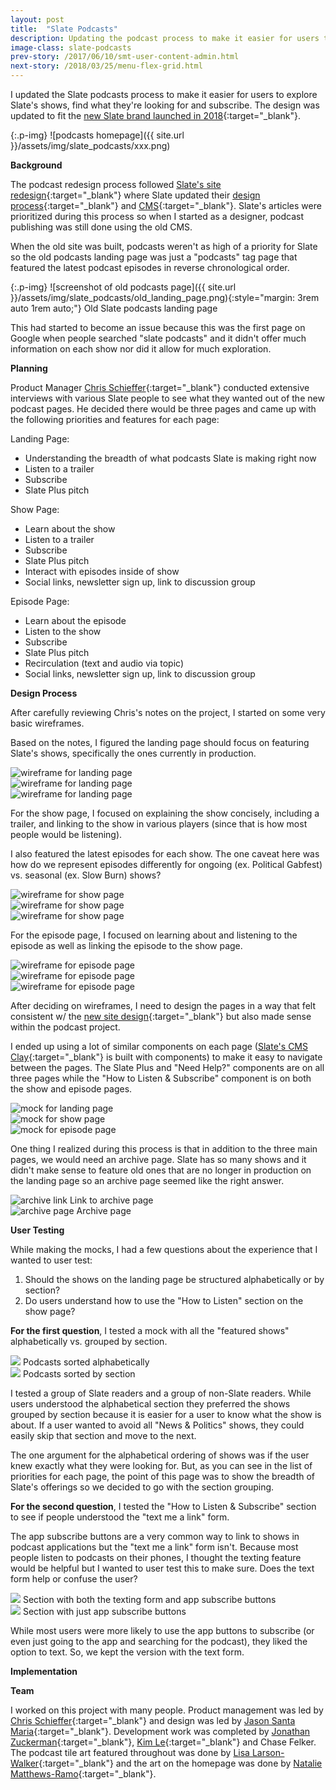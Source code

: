 ```yaml
---
layout: post
title:  "Slate Podcasts"
description: Updating the podcast process to make it easier for users to navigate
image-class: slate-podcasts
prev-story: /2017/06/10/smt-user-content-admin.html
next-story: /2018/03/25/menu-flex-grid.html
---
```


I updated the Slate podcasts process to make it easier for users to explore Slate's shows, find what they're looking for and subscribe. The design was updated to fit the [new Slate brand launched in 2018](https://slate.com/briefing/2018/01/jason-santa-maria-on-how-slate-redesigned-the-way-we-work.html){:target="_blank"}. 

{:.p-img}
![podcasts homepage]({{ site.url }}/assets/img/slate_podcasts/xxx.png)

**Background**

The podcast redesign process followed [Slate's site redesign](https://slate.com/briefing/2018/01/why-we-redesigned-slate.html){:target="_blank"} where Slate updated their [design process](https://slate.com/briefing/2018/01/jason-santa-maria-on-how-slate-redesigned-the-way-we-work.html){:target="_blank"} and [CMS](https://slate.com/briefing/2018/01/slates-new-cms.html){:target="_blank"}. Slate's articles were prioritized during this process so when I started as a designer, podcast publishing was still done using the old CMS. 

When the old site was built, podcasts weren't as high of a priority for Slate so the old podcasts landing page was just a "podcasts" tag page that featured the latest podcast episodes in reverse chronological order. 

{:.p-img}
![screenshot of old podcasts page]({{ site.url }}/assets/img/slate_podcasts/old_landing_page.png){:style="margin: 3rem auto 1rem auto;"}
<span class="help-text" style="margin-bottom: 3rem;">Old Slate podcasts landing page</span>

This had started to become an issue because this was the first page on Google when people searched "slate podcasts" and it didn't offer much information on each show nor did it allow for much exploration. 

**Planning**

Product Manager [Chris Schieffer](https://twitter.com/cschieffer){:target="_blank"} conducted extensive interviews with various Slate people to see what they wanted out of the new podcast pages. He decided there would be three pages and came up with the following priorities and features for each page:

Landing Page: 
- Understanding the breadth of what podcasts Slate is making right now
- Listen to a trailer
- Subscribe
- Slate Plus pitch

Show Page: 
- Learn about the show
- Listen to a trailer
- Subscribe
- Slate Plus pitch
- Interact with episodes inside of show
- Social links, newsletter sign up, link to discussion group

Episode Page: 
- Learn about the episode
- Listen to the show
- Subscribe
- Slate Plus pitch
- Recirculation (text and audio via topic)
- Social links, newsletter sign up, link to discussion group

**Design Process**

After carefully reviewing Chris's notes on the project, I started on some very basic wireframes. 

Based on the notes, I figured the landing page should focus on featuring Slate's shows, specifically the ones currently in production. 

<div class="img-flex-wrapper">
	<div class="img-flex-33">
		<img alt="wireframe for landing page" src="{{ site.url }}/assets/img/slate_podcasts/wireframe_lp1.jpg">
	</div>
	<div class="img-flex-33">
		<img alt="wireframe for landing page" src="{{ site.url }}/assets/img/slate_podcasts/wireframe_lp2.jpg">
	</div>
	<div class="img-flex-33">
		<img alt="wireframe for landing page" src="{{ site.url }}/assets/img/slate_podcasts/wireframe_lp3.jpg">
	</div>
</div>

For the show page, I focused on explaining the show concisely, including a trailer, and linking to the show in various players (since that is how most people would be listening). 

I also featured the latest episodes for each show. The one caveat here was how do we represent episodes differently for ongoing (ex. Political Gabfest) vs. seasonal (ex. Slow Burn) shows? 

<div class="img-flex-wrapper">
	<div class="img-flex-33">
		<img alt="wireframe for show page" src="{{ site.url }}/assets/img/slate_podcasts/wireframe_show1.jpg">
	</div>
	<div class="img-flex-33">
		<img alt="wireframe for show page" src="{{ site.url }}/assets/img/slate_podcasts/wireframe_show2.jpg">
	</div>
	<div class="img-flex-33">
		<img alt="wireframe for show page" src="{{ site.url }}/assets/img/slate_podcasts/wireframe_show3.jpg">
	</div>
</div>

For the episode page, I focused on learning about and listening to the episode as well as linking the episode to the show page. 

<div class="img-flex-wrapper">
	<div class="img-flex-33">
		<img alt="wireframe for episode page" src="{{ site.url }}/assets/img/slate_podcasts/wireframe_ep1.jpg">
	</div>
	<div class="img-flex-33">
		<img alt="wireframe for episode page" src="{{ site.url }}/assets/img/slate_podcasts/wireframe_ep2.jpg">
	</div>
	<div class="img-flex-33">
		<img alt="wireframe for episode page" src="{{ site.url }}/assets/img/slate_podcasts/wireframe_ep3.jpg">
	</div>
</div>

After deciding on wireframes, I need to design the pages in a way that felt consistent w/ the [new site design](https://slate.com/briefing/2018/01/why-we-redesigned-slate.html){:target="_blank"} but also made sense within the podcast project. 

I ended up using a lot of similar components on each page ([Slate's CMS Clay](https://clay.nymag.com/){:target="_blank"} is built with components) to make it easy to navigate between the pages. The Slate Plus and "Need Help?" components are on all three pages while the "How to Listen & Subscribe" component is on both the show and episode pages. 

<div class="img-flex-wrapper">
	<div class="img-flex-33">
		<img alt="mock for landing page" src="{{ site.url }}/assets/img/slate_podcasts/mock_lp.jpg">
	</div>
	<div class="img-flex-33">
		<img alt="mock for show page" src="{{ site.url }}/assets/img/slate_podcasts/mock_show.jpg">
	</div>
	<div class="img-flex-33">
		<img alt="mock for episode page" src="{{ site.url }}/assets/img/slate_podcasts/mock_ep.jpg">
	</div>
</div>

One thing I realized during this process is that in addition to the three main pages, we would need an archive page. Slate has so many shows and it didn't make sense to feature old ones that are no longer in production on the landing page so an archive page seemed like the right answer. 

<div class="img-flex-wrapper">
	<div class="img-flex-50">
		<img alt="archive link" src="{{ site.url }}/assets/img/slate_podcasts/archive_link.png">
		<span class="help-text" style="margin-top: 1rem;">Link to archive page</span>
	</div>
	<div class="img-flex-50">
		<img alt="archive page" src="{{ site.url }}/assets/img/slate_podcasts/archive_page.png">
		<span class="help-text" style="margin-top: 1rem;">Archive page</span>
	</div>
</div>

**User Testing**

While making the mocks, I had a few questions about the experience that I wanted to user test: 

1. Should the shows on the landing page be structured alphabetically or by section? 
2. Do users understand how to use the "How to Listen" section on the show page? 

**For the first question**, I tested a mock with all the "featured shows" alphabetically vs. grouped by section. 

<div class="img-flex-wrapper">
	<div class="img-flex-50">
		<img src="{{ site.url }}/assets/img/slate_podcasts/lp_alphabetical.jpg">
		<span class="help-text" style="margin-top: 1rem;">Podcasts sorted alphabetically</span>
	</div>
	<div class="img-flex-50">
		<img src="{{ site.url }}/assets/img/slate_podcasts/lp_sections.jpg">
		<span class="help-text" style="margin-top: 1rem;">Podcasts sorted by section</span>
	</div>
</div>

I tested a group of Slate readers and a group of non-Slate readers. While users understood the alphabetical section they preferred the shows grouped by section because it is easier for a user to know what the show is about. If a user wanted to avoid all "News & Politics" shows, they could easily skip that section and move to the next. 

The one argument for the alphabetical ordering of shows was if the user knew exactly what they were looking for. But, as you can see in the list of priorities for each page, the point of this page was to show the breadth of Slate's offerings so we decided to go with the section grouping. 

**For the second question**, I tested the "How to Listen & Subscribe" section to see if people understood the "text me a link" form. 

The app subscribe buttons are a very common way to link to shows in podcast applications but the "text me a link" form isn't. Because most people listen to podcasts on their phones, I thought the texting feature would be helpful but I wanted to user test this to make sure. Does the text form help or confuse the user? 

<div class="img-flex-wrapper">
	<div class="img-flex-50">
		<img src="{{ site.url }}/assets/img/slate_podcasts/how_to_full.png">
		<span class="help-text" style="margin-top: 1rem;">Section with both the texting form and app subscribe buttons</span>
	</div>
	<div class="img-flex-50">
		<img class="p-img" src="{{ site.url }}/assets/img/slate_podcasts/how_to_buttons.png">
		<span class="help-text" style="margin-top: 1rem;">Section with just app subscribe buttons</span>
	</div>
</div>

While most users were more likely to use the app buttons to subscribe (or even just going to the app and searching for the podcast), they liked the option to text. So, we kept the version with the text form. 

**Implementation**

**Team**

I worked on this project with many people. Product management was led by [Chris Schieffer](https://twitter.com/cschieffer){:target="_blank"} and design was led by [Jason Santa Maria](https://twitter.com/jasonsantamaria){:target="_blank"}. Development work was completed by [Jonathan Zuckerman](https://twitter.com/jon47){:target="_blank"}, [Kim Le](https://twitter.com/meijiOrO/){:target="_blank"} and Chase Felker. The podcast tile art featured throughout was done by [Lisa Larson-Walker](https://twitter.com/lrsnwlkr){:target="_blank"} and the art on the homepage was done by [Natalie Matthews-Ramo](https://twitter.com/MatthewsRamo){:target="_blank"}. 
